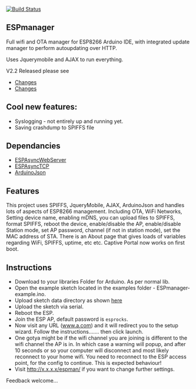 [![Build Status](https://travis-ci.org/sticilface/ESPmanager.svg?branch=master)](https://travis-ci.org/sticilface/ESPmanager)

## ESPmanager
Full wifi and OTA manager for ESP8266 Arduino IDE, with integrated update manager to perform autoupdating over HTTP. 

Uses Jquerymobile and AJAX to run everything. 

V2.2 Released please see 
+ [Changes](https://github.com/sticilface/espmanager/blob/master/ChangeLog.md) 
+ [Changes](https://github.com/sticilface/espmanager/blob/master) 

## Cool new features:
+ Syslogging - not entirely up and running yet. 
+ Saving crashdump to SPIFFS file
 
## Dependancies
+ [ESPAsyncWebServer](https://github.com/me-no-dev/ESPAsyncWebServer)
+ [ESPAsyncTCP](https://github.com/me-no-dev/ESPAsyncTCP) 
+ [ArduinoJson](https://github.com/bblanchon/ArduinoJson)

## Features 
This project uses SPIFFS, JqueryMobile, AJAX, ArduinoJson and handles lots of aspects of ESP8266 management. Including OTA, WiFi Networks, Setting device name, enabling mDNS, you can upload files to SPIFFS, format SPIFFS, reboot the device, enable/disable the AP, enable/disable Station mode, set AP password, channel (if not in station mode), set the MAC address of STA. There is an About page that gives loads of variables regarding WiFi, SPIFFS, uptime, etc etc.  Captive Portal now works on first boot. 

## Instructions 

- Download to your libraries Folder for Arduino.  As per normal lib. 
- Open the example sketch located in the examples folder - ESPmanager-example.ino.   
- Upload sketch data directory as shown [here](http://esp8266.github.io/Arduino/versions/2.3.0/doc/filesystem.html#uploading-files-to-file-system)   
- Upload the sketch via serial.  
- Reboot the ESP.  
- Join the ESP AP, default password is `esprocks`. 
- Now visit any URL (www.a.com) and it will redirect you to the setup wizard.  Follow the instructions....... then click launch. 
- One gotya might be if the wifi channel you are joining is different to the wifi channel the AP is in.  In which case a warning will popup, and after 10 seconds or so your computer will disconnect and most likely reconnect to your home wifi.  You need to reconnect to the ESP access point, for the config to continue.  This is expected behaviour!  
- Visit http://x.x.x.x/espman/ if you want to change further settings. 

Feedback welcome... 

